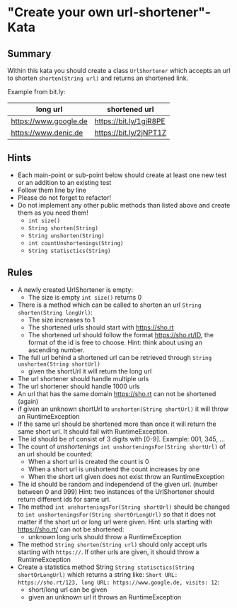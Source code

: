 # "Create your own url-shortener"-Kata

## Summary
Within this kata you should create a class `UrlShortener` which accepts an url to shorten `shorten(String url)` and returns an shortened link.

Example from bit.ly:

|long url               |shortened url           |
|-----------------------|------------------------|
| https://www.google.de | https://bit.ly/1gjR8PE |
| https://www.denic.de  | https://bit.ly/2jNPT1Z |  


## Hints

- Each main-point or sub-point below should create at least one new test or an addition to an existing test
- Follow them line by line
- Please do not forget to refactor!
- Do not implement any other public methods than listed above and create them as you need them! 
  - `int size()`
  - `String shorten(String)`
  - `String unshorten(String)`
  - `int countUnshortenings(String)`
  - `String statisctics(String)`

## Rules

- A newly created UrlShortener is empty: 
  - The size is empty `int size()` returns 0
- There is a method which can be called to shorten an url `String shorten(String longUrl)`:
  - The size increases to 1
  - The shortened urls should start with https://sho.rt
  - The shortened url should follow the format https://sho.rt/ID, the format of the id is free to choose. 
  Hint: think about using an ascending number.
- The full url behind a shortened url can be retrieved through `String unshorten(String shortUrl)`
  - given the shortUrl it will return the long url 
- The url shortener should handle multiple urls
- The url shortener should handle 1000 urls
- An url that has the same domain https://sho.rt can not be shortened (again)
- if given an unknown shortUrl to `unshorten(String shortUrl)` it will throw an RuntimeException
- If the same url should be shortened more than once it will return the same short url. It should fail with RuntimeException.
- The id should be of consist of 3 digits with [0-9]. Example: 001, 345, ...
- The count of _unshortenings_ `int unshorteningsFor(String shortUrl)` of an url should be counted:
  - When a short url is created the count is 0
  - When a short url is unshortend the count increases by one
  - When the short url given does not exist throw an RuntimeException
- The id should be random and independend of the given url. (number between 0 and 999)
Hint: two instances of the UrlShortener should return different ids for same url.  
- The method `int unshorteningsFor(String shortUrl)` should be changed to 
`int unshorteningsFor(String shortOrLongUrl)` so that it does not matter if the short url or long url were given. 
Hint: urls starting with https://sho.rt/ can not be shortened:
  - unknown long urls should throw a RuntimeException
- The method `String shorten(String url)` should only accept urls starting with `https://`. If other urls are given, it should throw a RuntimeException 
- Create a statistics method String `String statisctics(String shortOrLongUrl)` which returns a string like: 
`Short URL: https://sho.rt/123, long URL: https://www.google.de, visits: 12`:
  - short/long url can be given
  - given an unknown url it throws an RuntimeException
